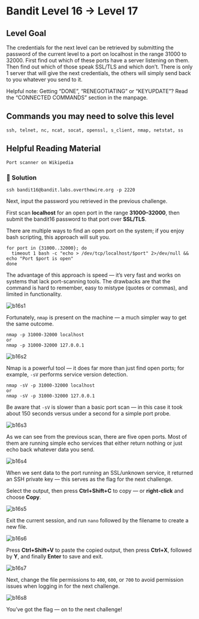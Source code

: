# Bandit Level 16 → Level 17

## Level Goal

The credentials for the next level can be retrieved by submitting the password of the current level to a port on localhost in the range 31000 to 32000. First find out which of these ports have a server listening on them. Then find out which of those speak SSL/TLS and which don’t. There is only 1 server that will give the next credentials, the others will simply send back to you whatever you send to it.

Helpful note: Getting “DONE”, “RENEGOTIATING” or “KEYUPDATE”? Read the “CONNECTED COMMANDS” section in the manpage.

## Commands you may need to solve this level

    ssh, telnet, nc, ncat, socat, openssl, s_client, nmap, netstat, ss

## Helpful Reading Material

    Port scanner on Wikipedia


### 🔑 Solution

```
ssh bandit16@bandit.labs.overthewire.org -p 2220
```
Next, input the password you retrieved in the previous challenge.

First scan **localhost** for an open port in the range **31000–32000**, then submit the bandit16 password to that port over **SSL/TLS**.

There are multiple ways to find an open port on the system; if you enjoy bash scripting, this approach will suit you.
```
for port in {31000..32000}; do
  timeout 1 bash -c "echo > /dev/tcp/localhost/$port" 2>/dev/null && echo "Port $port is open"
done

```
The advantage of this approach is speed — it’s very fast and works on systems that lack port-scanning tools. The drawbacks are that the command is hard to remember, easy to mistype (quotes or commas), and limited in functionality.  

![b16s1](b16s1.png)

Fortunately, `nmap` is present on the machine — a much simpler way to get the same outcome.
```
nmap -p 31000-32000 localhost
or 
nmap -p 31000-32000 127.0.0.1
```
![b16s2](b16s2.png)

Nmap is a powerful tool — it does far more than just find open ports; for example, ``-sV`` performs service version detection.
```
nmap -sV -p 31000-32000 localhost
or 
nmap -sV -p 31000-32000 127.0.0.1
```
Be aware that ``-sV`` is slower than a basic port scan — in this case it took about 150 seconds versus under a second for a simple port probe. 

![b16s3](b16s3.png)

As we can see from the previous scan, there are five open ports. Most of them are running simple echo services that either return nothing or just echo back whatever data you send.

![b16s4](b16s4.png)

When we sent data to the port running an SSL/unknown service, it returned an SSH private key — this serves as the flag for the next challenge.

Select the output, then press **Ctrl+Shift+C** to copy — or **right-click** and choose **Copy**.

![b16s5](b16s5.png)

Exit the current session, and run `nano` followed by the filename to create a new file.

![b16s6](b16s6.png)

Press **Ctrl+Shift+V** to paste the copied output, then press **Ctrl+X**, followed by **Y**, and finally **Enter** to save and exit.

![b16s7](b16s7.png)

Next, change the file permissions to `400`, `600`, or `700` to avoid permission issues when logging in for the next challenge.

![b16s8](b16s8.png)

You’ve got the flag — on to the next challenge!


